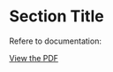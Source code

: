 # Section Title
Refere to documentation:

[View the PDF](https://drive.google.com/file/d/1gRh-pOGc-uszRlNpsD0_x2uHuYQN9rTa/view?usp=sharing)
